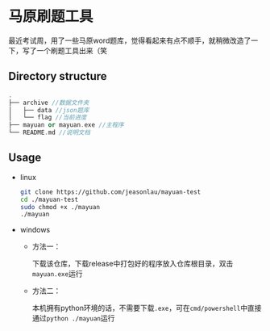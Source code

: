 # 马原刷题工具
最近考试周，用了一些马原word题库，觉得看起来有点不顺手，就稍微改造了一下，写了一个刷题工具出来（笑

## Directory structure

```c++
.
├── archive //数据文件夹
│   ├── data //json题库
│   └── flag //当前进度
├── mayuan or mayuan.exe //主程序
└── README.md //说明文档
```



## Usage

+ linux

    ```bash
    git clone https://github.com/jeasonlau/mayuan-test
    cd ./mayuan-test
    sudo chmod +x ./mayuan
    ./mayuan
    ```
    
+ windows

  + 方法一：
  
    下载该仓库，下载release中打包好的程序放入仓库根目录，双击`mayuan.exe`运行
  
  + 方法二：
  
    本机拥有python环境的话，不需要下载`.exe`，可在`cmd/powershell`中直接通过`python ./mayuan`运行
